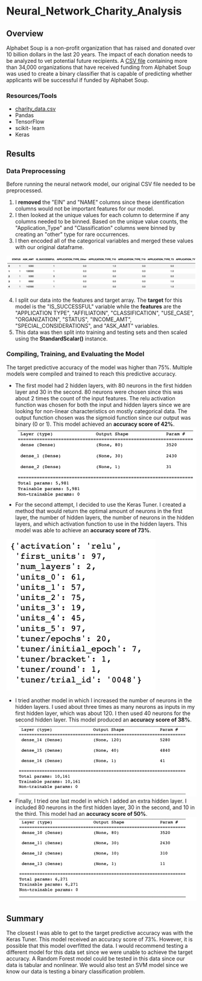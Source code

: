# Neural_Network_Charity_Analysis
## Overview
Alphabet Soup is a non-profit organization that has raised and donated over 10 billion dollars in the last 20 years. The impact of each donation needs to be analyzed to vet potential future recipients. A [CSV file](https://github.com/dsilvaggio/Neural_Network_Charity_Analysis/blob/main/Resources/charity_data.csv) containing more than 34,000 organizations that have received funding from Alphabet Soup was used to create a binary classifier that is capable of predicting whether applicants will be successful if funded by Alphabet Soup. 
### Resources/Tools
- [charity_data.csv](https://github.com/dsilvaggio/Neural_Network_Charity_Analysis/blob/main/Resources/charity_data.csv)
- Pandas
- TensorFlow
- scikit- learn
- Keras

## Results
### Data Preprocessing
Before running the neural network model, our original CSV file needed to be preprocessed. 
1) I **removed** the "EIN" and "NAME" columns since these identification columns would not be important features for our model. 
2) I then looked at the unique values for each column to determine if any columns needed to be binned. Based on the unique value counts, the "Application_Type" and "Classification" columns were binned by creating an "other" type for rare occurrences. 
3) I then encoded all of the categorical variables and merged these values with our original dataframe.

![This is an image](https://github.com/dsilvaggio/Neural_Network_Charity_Analysis/blob/main/Resources/Screen%20Shot%202022-07-05%20at%2011.25.01%20AM.png)

4) I split our data into the features and target array. The **target** for this model is the "IS_SUCCESSFUL" variable while the **features** are the "APPLICATION TYPE", "AFFILIATOIN", "CLASSIFICATION", "USE_CASE", "ORGANIZATION", "STATUS", "INCOME_AMT", "SPECIAL_CONSIDERATIONS", and "ASK_AMT" variables. 
6) This data was then split into training and testing sets and then scaled using the **StandardScalar()** instance.  

### Compiling, Training, and Evaluating the Model
The target predictive accuracy of the model was higher than 75%. Multiple models were compiled and trained to reach this predictive accuracy. 
- The first model had 2 hidden layers, with 80 neurons in the first hidden layer and 30 in the second. 80 neurons were chosen since this was about 2 times the count of the input features. The relu activation function was chosen for both the input and hidden layers since we are looking for non-linear characteristics on mostly categorical data. The output function chosen was the sigmoid function since our output was binary (0 or 1). This model achieved an **accuracy score of 42%**.
![This is an image](https://github.com/dsilvaggio/Neural_Network_Charity_Analysis/blob/main/Resources/Screen%20Shot%202022-07-05%20at%201.54.27%20PM.png)
- For the second attempt, I decided to use the Keras Tuner. I created a method that would return the optimal amount of neurons in the first layer, the number of hidden layers, the number of neurons in the hidden layers, and which activation function to use in the hidden layers. This model was able to achieve an **accuracy score of 73%**. 

![This is an image](https://github.com/dsilvaggio/Neural_Network_Charity_Analysis/blob/main/Resources/Screen%20Shot%202022-07-05%20at%202.52.30%20PM.png)

- I tried another model in which I increased the number of neurons in the hidden layers. I used about three times as many neurons as inputs in my first hidden layer, which was about 120. I then used 40 neurons for the second hidden layer. This model produced an **accuracy score of 38%**. 
![This is an image](https://github.com/dsilvaggio/Neural_Network_Charity_Analysis/blob/main/Resources/Screen%20Shot%202022-07-05%20at%201.56.16%20PM.png)
- Finally, I tried one last model in which I added an extra hidden layer. I included 80 neurons in the first hidden layer, 30 in the second, and 10 in the third. This model had an **accuracy score of 50%**. 
![This is an image](https://github.com/dsilvaggio/Neural_Network_Charity_Analysis/blob/main/Resources/Screen%20Shot%202022-07-05%20at%201.58.15%20PM.png)
## Summary
The closest I was able to get to the target predictive accuracy was with the Keras Tuner. This model received an accuracy score of 73%. However, it is possible that this model overfitted the data. I would recommend testing a different model for this data set since we were unable to achieve the target accuracy. A Random Forest model could be tested in this data since our data is tabular and nonlinear. We would also test an SVM model since we know our data is testing a binary classification problem.   
